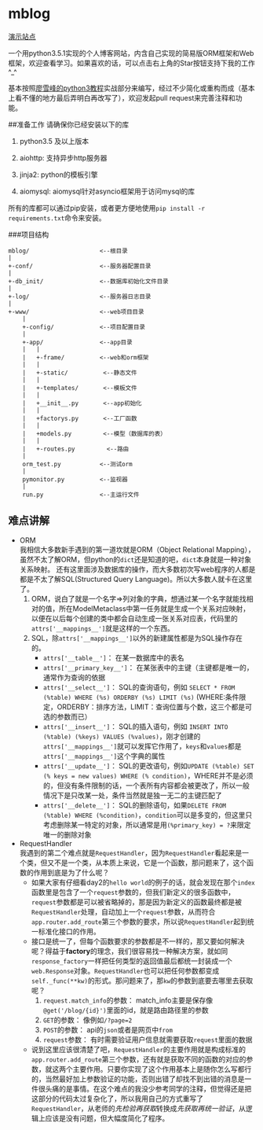 # mblog
[演示站点](http://119.29.191.109/)

一个用python3.5.1实现的个人博客网站，内含自己实现的简易版ORM框架和Web框架，欢迎查看学习。如果喜欢的话，可以点击右上角的Star按钮支持下我的工作^_^

基本按照[廖雪峰的python3教程](http://www.liaoxuefeng.com/wiki/0014316089557264a6b348958f449949df42a6d3a2e542c000/001432170876125c96f6cc10717484baea0c6da9bee2be4000)实战部分来编写，经过不少简化或重构而成（基本上看不懂的地方最后弄明白再改写了），欢迎发起pull request来完善注释和功能。

##准备工作
请确保你已经安装以下的库

1. python3.5 及以上版本

1. aiohttp: 支持异步http服务器

1. jinja2: python的模板引擎

1. aiomysql: aiomysql针对asyncio框架用于访问mysql的库

所有的库都可以通过pip安装，或者更方便地使用`pip install -r requirements.txt`命令来安装。

###项目结构

    mblog/                    <--根目录
    |
    +-conf/                   <--服务器配置目录
    |
    +-db_init/                <--数据库初始化文件目录
    |
    +-log/                    <--服务器日志目录
    |
    +-www/                    <--web项目目录
    	|
		+-config/             <--项目配置目录
		|
		+-app/                <--app目录
		|	|
		|	+-frame/          <--web和orm框架
		|	|
		|	+-static/          <--静态文件
		|	|
		|	+-templates/       <--模板文件
		|	|
		|	+__init__.py       <--app初始化
		|	|
		|	+factorys.py       <--工厂函数
		|	|
		|	+models.py         <--模型（数据库的表）
		|	|
		|	+-routes.py         <--路由
		|
		orm_test.py           <--测试orm
		|
		pymonitor.py          <--监视器
		|
		run.py                <--主运行文件
## 难点讲解  
* ORM  
我相信大多数新手遇到的第一道坎就是ORM（Object Relational Mapping），虽然不太了解ORM，但python的`dict`还是知道的吧，`dict`本身就是一种对象关系映射。
还有这里面涉及数据库的操作，而大多数初次写web程序的人都是都是不太了解SQL(Structured Query Language)。所以大多数人就卡在这里了。
	1.  ORM，说白了就是一个名字=>列对象的字典，想通过某一个名字就能找相对的值，所在ModelMetaclass中第一任务就是生成一个关系对应映射，以便在以后每个创建的类中都会自动生成一张关系对应表，代码里的`attrs['__mappings__']`就是这样的一个东西。
	2.  SQL，除`attrs['__mappings__']`以外的新建属性都是为SQL操作存在的。
		- `attrs['__table__']`： 在某一数据库中的表名
		- `attrs['__primary_key__']`： 在某张表中的主键（主键都是唯一的，通常作为查询的依据
		- `attrs['__select__']`： SQL的查询语句，例如 `SELECT * FROM (%table) WHERE (%s) ORDERBY (%s) LIMIT (%s)` (WHERE:条件限定，ORDERBY：排序方法，LIMIT：查询位置与个数，这三个都是可选的参数而已）
		- `attrs['__insert__']`： SQL的插入语句，例如 `INSERT INTO (%table) (%keys) VALUES (%values)`，刚才创建的`attrs['__mappings__']`就可以发挥它作用了，`keys`和`values`都是`attrs['__mappings__']`这个字典的属性
		- `attrs['__update__']`： SQL的更改语句，例如`UPDATE (%table) SET (% keys = new values) WHERE (% condition)`，WHERE并不是必须的，但没有条件限制的话，一个表所有内容都会被更改了，所以一般情况下是只改某一处，条件当然就是独一无二的主键匹配了
		- `attrs['__delete__']`： SQL的删除语句，如果`DELETE FROM (%table) WHERE (%condition)`，`condition`可以是多变的，但这里只考虑删除某一特定的对象，所以通常是用`(%primary_key) = ?`来限定唯一的删除对象
* RequestHandler   
我遇到的第二个难点就是`RequestHandler`，因为`RequestHandler`看起来是一个类，但又不是一个类，从本质上来说，它是一个函数，那问题来了，这个函数的作用到底是为了什么呢？  
	- 如果大家有仔细看day2的`hello world`的例子的话，就会发现在那个`index`函数里是包含了一个`request`参数的，但我们新定义的很多函数中，`request`参数都是可以被省略掉的，那是因为新定义的函数最终都是被`RequestHandler`处理，自动加上一个`request`参数，从而符合`app.router.add_route`第三个参数的要求，所以说`RequestHandler`起到统一标准化接口的作用。
	- 接口是统一了，但每个函数要求的参数都是不一样的，那又要如何解决呢？得益于**factory**的理念，我们很容易找一种解决方案，就如同`response_factory`一样把任何类型的返回值最后都统一封装成一个`web.Response`对象。`RequestHandler`也可以把任何参数都变成`self._func(**kw)`的形式。那问题来了，那`kw`的参数到底要去哪里去获取呢？
		1. `request.match_info`的参数： match_info主要是保存像`@get('/blog/{id}')`里面的id，就是路由路径里的参数  
		2. `GET`的参数： 像例如`/?page=2`  
		3. `POST`的参数： api的`json`或者是网页中`from`  
		4. `request`参数： 有时需要验证用户信息就需要获取`request`里面的数据   
	- 说到这里应该很清楚了吧，`RequestHandler`的主要作用就是构成标准的`app.router.add_route`第三个参数，还有就是获取不同的函数的对应的参数，就这两个主要作用。只要你实现了这个作用基本上是随你怎么写都行的，当然最好加上参数验证的功能，否则出错了却找不到出错的消息是一件很头痛的是事情。在这个难点的我没少参考同学的注释，但觉得还是把这部分的代码太过复杂化了，所以我用自己的方式重写了`RequestHandler`，从老师的*先检验再获取*转换成*先获取再统一验证*，从逻辑上应该是没有问题，但大幅度简化了程序。
